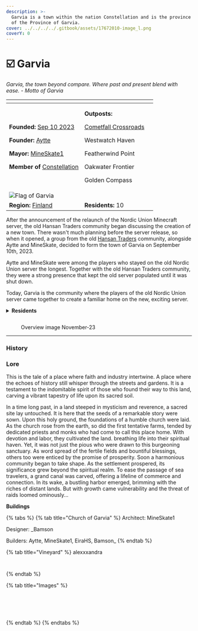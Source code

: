 ```yaml
---
description: >-
  Garvia is a town within the nation Constellation and is the province capital
  of the Province of Garvia.
cover: ../../../../.gitbook/assets/17672010-image_l.png
coverY: 0
---
```


# ☑️ Garvia

_Garvia, the town beyond compare. Where past and present blend with ease. - Motto of Garvia_

<table data-view="cards"><thead><tr><th></th><th></th><th data-hidden></th></tr></thead><tbody><tr><td><p><strong>Founded:</strong> <a href="../../../../server-dates/september-23.md#sep-10">Sep 10 2023</a></p><p><strong>Founder:</strong> <a href="../../players/aytte.md">Aytte</a></p><p><strong>Mayor:</strong> <a href="../../players/mineskate.md">MineSkate1</a></p><p><strong>Member of</strong> <a href="../../nations/present-nations/constellation.md">Constellation</a></p></td><td><p><strong>Outposts:</strong></p><p><a href="cometfall-crossroads.md">Cometfall Crossroads</a></p><p>Westwatch Haven</p><p>Featherwind Point</p><p>Oakwater Frontier</p><p>Golden Compass</p></td><td></td></tr><tr><td><img src="../../../../.gitbook/assets/Garvia500 (1).png" alt="Flag of Garvia" data-size="original"></td><td></td><td></td></tr><tr><td><strong>Region:</strong> <a href="../finland-region/">Finland</a></td><td><strong>Residents:</strong> 10</td><td></td></tr></tbody></table>

After the announcement of the relaunch of the Nordic Union Minecraft server, the old Hansan Traders community began discussing the creation of a new town. There wasn't much planning before the server release, so when it opened, a group from the old [Hansan Traders](../../../../server-dates/the-2022-nordics-server/hansan-traders.md) community, alongside Aytte and MineSkate, decided to form the town of Garvia on September 10th, 2023.

Aytte and MineSkate were among the players who stayed on the old Nordic Union server the longest. Together with the old Hansan Traders community, they were a strong presence that kept the old server populated until it was shut down.

Today, Garvia is the community where the players of the old Nordic Union server came together to create a familiar home on the new, exciting server.

<details>

<summary><strong>Residents</strong></summary>

* EiraHS
* [Aytte](../../players/aytte.md)
* [CrispyChickes](../../players/crispychickes.md)
* SeanMac00
* [MineSkate1](../../players/mineskate.md)
* BOBB0
* [\_Bamson](../../players/bamson.md)
* gupr
* alexxxandra
* ElleGurra

</details>

<figure><img src="../../../../.gitbook/assets/Garvia OverviewNov.png" alt=""><figcaption><p>Overview image November-23</p></figcaption></figure>

***

### History

### Lore

This is the tale of a place where faith and industry intertwine. A place where the echoes of history still whisper through the streets and gardens. It is a testament to the indomitable spirit of those who found their way to this land, carving a vibrant tapestry of life upon its sacred soil.

In a time long past, in a land steeped in mysticism and reverence, a sacred site lay untouched. It is here that the seeds of a remarkable story were sown. Upon this holy ground, the foundations of a humble church were laid. As the church rose from the earth, so did the first tentative farms, tended by dedicated priests and monks who had come to call this place home. With devotion and labor, they cultivated the land. breathing life into their spiritual haven. Yet, it was not just the pious who were drawn to this burgeoning sanctuary. As word spread of the fertile fields and bountiful blessings, others too were enticed by the promise of prosperity. Soon a harmonious community began to take shape. As the settlement prospered, its significance grew beyond the spiritual realm. To ease the passage of sea travelers, a grand canal was carved, offering a lifeline of commerce and connection. In its wake, a bustling harbor emerged, brimming with the riches of distant lands. But with growth came vulnerability and the threat of raids loomed ominously...

**Buildings**

{% tabs %}
{% tab title="Church of Garvia" %}
Architect: MineSkate1

Designer: \_Bamson

Builders: Aytte, MineSkate1, EiraHS, Bamson\_
{% endtab %}

{% tab title="Vineyard" %}
alexxxandra

<figure><img src="../../../../.gitbook/assets/2023-11-12_09.44.09.png" alt=""><figcaption></figcaption></figure>

<figure><img src="../../../../.gitbook/assets/2023-11-12_09.44.22.png" alt=""><figcaption></figcaption></figure>
{% endtab %}

{% tab title="Images" %}
<figure><img src="../../../../.gitbook/assets/2023-11-27_18.30.21.png" alt=""><figcaption></figcaption></figure>

<figure><img src="../../../../.gitbook/assets/2023-11-27_18.20.52.png" alt=""><figcaption></figcaption></figure>

<figure><img src="../../../../.gitbook/assets/2023-11-12_09.42.38.png" alt=""><figcaption></figcaption></figure>

<figure><img src="../../../../.gitbook/assets/2023-11-06_22.00.58.png" alt=""><figcaption></figcaption></figure>

<figure><img src="../../../../.gitbook/assets/2023-11-06_22.04.56.png" alt=""><figcaption></figcaption></figure>
{% endtab %}
{% endtabs %}
